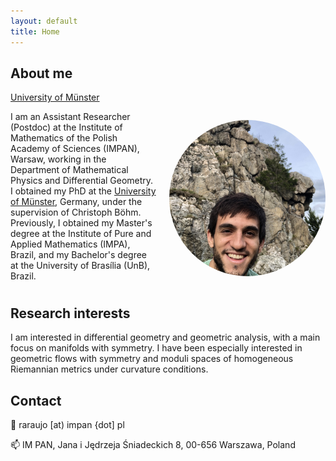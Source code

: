 ```yaml
---
layout: default
title: Home
---
```


## About me
[University of Münster](https://www.uni-muenster.de/en/)

<div style="display: flex; align-items: flex-start; gap: 1.5em;">

<div style="flex: 1;">
I am an Assistant Researcher (Postdoc) at the Institute of Mathematics of the Polish Academy of Sciences (IMPAN), Warsaw, working in the Department of Mathematical Physics and Differential Geometry. I obtained my PhD at the <a href="https://www.uni-muenster.de/MathematicsMuenster/aboutus/index.shtml" target="_blank" rel="noopener noreferrer">University of Münster</a>, Germany, under the supervision of Christoph Böhm. Previously, I obtained my Master's degree at the Institute of Pure and Applied Mathematics (IMPA), Brazil, and my Bachelor's degree at the University of Brasília (UnB), Brazil.
</div>

<img src="/assets/img/Araujo_Profile_photo.jpg" alt="Photo of Roberto Araujo"
     style="width: 250px; height: 250px; border-radius: 50%; object-fit: cover;">

</div>

## Research interests
I am interested in differential geometry and geometric analysis, with a main focus on manifolds with symmetry. I have been especially interested in geometric flows with symmetry and moduli spaces of homogeneous Riemannian metrics under curvature conditions. 

## Contact 
📧 raraujo [at) impan {dot] pl

📫  IM PAN,  Jana i Jędrzeja Śniadeckich 8, 00-656 Warszawa, Poland
